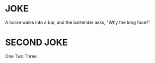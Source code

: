 # JOKE


A horse walks into a bar, and the bartender asks, "Why the long face?"


# SECOND JOKE


One Two Three


